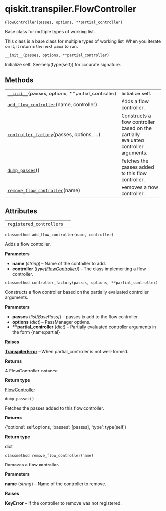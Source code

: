 <span id="qiskit-transpiler-flowcontroller" />

# qiskit.transpiler.FlowController

<span id="undefined" />

`FlowController(passes, options, **partial_controller)`

Base class for multiple types of working list.

This class is a base class for multiple types of working list. When you iterate on it, it returns the next pass to run.

<span id="undefined" />

`__init__(passes, options, **partial_controller)`

Initialize self. See help(type(self)) for accurate signature.

## Methods

|                                                                                                                                                         |                                                                                     |
| ------------------------------------------------------------------------------------------------------------------------------------------------------- | ----------------------------------------------------------------------------------- |
| [`__init__`](#qiskit.transpiler.FlowController.__init__ "qiskit.transpiler.FlowController.__init__")(passes, options, \*\*partial\_controller)          | Initialize self.                                                                    |
| [`add_flow_controller`](#qiskit.transpiler.FlowController.add_flow_controller "qiskit.transpiler.FlowController.add_flow_controller")(name, controller) | Adds a flow controller.                                                             |
| [`controller_factory`](#qiskit.transpiler.FlowController.controller_factory "qiskit.transpiler.FlowController.controller_factory")(passes, options, …)  | Constructs a flow controller based on the partially evaluated controller arguments. |
| [`dump_passes`](#qiskit.transpiler.FlowController.dump_passes "qiskit.transpiler.FlowController.dump_passes")()                                         | Fetches the passes added to this flow controller.                                   |
| [`remove_flow_controller`](#qiskit.transpiler.FlowController.remove_flow_controller "qiskit.transpiler.FlowController.remove_flow_controller")(name)    | Removes a flow controller.                                                          |

## Attributes

|                          |   |
| ------------------------ | - |
| `registered_controllers` |   |

<span id="undefined" />

`classmethod add_flow_controller(name, controller)`

Adds a flow controller.

**Parameters**

*   **name** (*string*) – Name of the controller to add.
*   **controller** (*type(*[*FlowController*](#qiskit.transpiler.FlowController "qiskit.transpiler.FlowController")*)*) – The class implementing a flow controller.

<span id="undefined" />

`classmethod controller_factory(passes, options, **partial_controller)`

Constructs a flow controller based on the partially evaluated controller arguments.

**Parameters**

*   **passes** (*list\[BasePass]*) – passes to add to the flow controller.
*   **options** (*dict*) – PassManager options.
*   **\*\*partial\_controller** (*dict*) – Partially evaluated controller arguments in the form \{name:partial}

**Raises**

[**TranspilerError**](qiskit.transpiler.TranspilerError#qiskit.transpiler.TranspilerError "qiskit.transpiler.TranspilerError") – When partial\_controller is not well-formed.

**Returns**

A FlowController instance.

**Return type**

[FlowController](#qiskit.transpiler.FlowController "qiskit.transpiler.FlowController")

<span id="undefined" />

`dump_passes()`

Fetches the passes added to this flow controller.

**Returns**

\{‘options’: self.options, ‘passes’: \[passes], ‘type’: type(self)}

**Return type**

dict

<span id="undefined" />

`classmethod remove_flow_controller(name)`

Removes a flow controller.

**Parameters**

**name** (*string*) – Name of the controller to remove.

**Raises**

**KeyError** – If the controller to remove was not registered.
